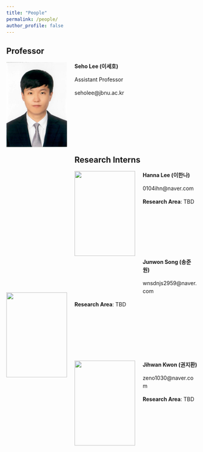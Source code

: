 ```yaml
---
title: "People"
permalink: /people/
author_profile: false
---
```


## Professor
<div style="width:180px; height:320px; float:left;">
<img src="https://raw.githubusercontent.com/jbnu-vilab/jbnu-vilab.github.io/master/images/seholee.png" width="160" height=224 >
</div>
 <p style="line-height: 1.5;"><b>Seho Lee (이세호)</b></p>
<p style="line-height: 1.5;">Assistant Professor</p>
<p style="line-height: 1.5;">seholee@jbnu.ac.kr</p>

&nbsp;

&nbsp;

&nbsp;

&nbsp;

## Research Interns

<div style="width:180px; height:320px; float:left;">
<img src="" width="160" height=224 >
</div>

 <p style="line-height: 1.5;"><b>Hanna Lee (이한나)</b></p>
<p style="line-height: 1.5;">0104ihn@naver.com</p>
<p style="line-height: 1.5;"><b>Research Area</b>: TBD</p>

&nbsp;

&nbsp;

&nbsp;

&nbsp;

<div style="width:180px; height:320px; float:left;">
<img src="" width="160" height=224 >
</div>

 <p style="line-height: 1.5;"><b>Junwon Song (송준원)</b></p>
<p style="line-height: 1.5;">wnsdnjs2959@naver.com</p>
<p style="line-height: 1.5;"><b>Research Area</b>: TBD</p>

&nbsp;

&nbsp;

&nbsp;

&nbsp;

<div style="width:180px; height:320px; float:left;">
<img src="" width="160" height=224 >
</div>

 <p style="line-height: 1.5;"><b>Jihwan Kwon (권지환)</b></p>
<p style="line-height: 1.5;">zeno1030@naver.com</p>
<p style="line-height: 1.5;"><b>Research Area</b>: TBD</p>

&nbsp;

&nbsp;

&nbsp;

&nbsp;
